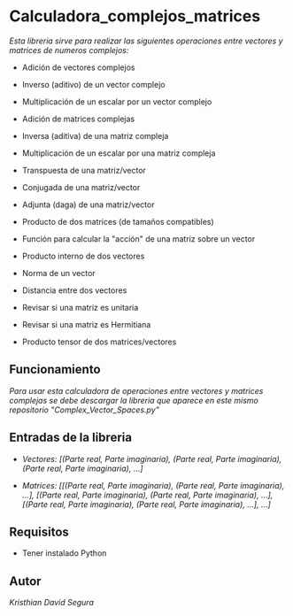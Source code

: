 # Calculadora_complejos_matrices

_Esta libreria sirve para realizar las siguientes operaciones entre vectores y matrices de numeros complejos:_

- Adición de vectores complejos

- Inverso (aditivo) de un vector complejo

- Multiplicación de un escalar por un vector complejo

- Adición de matrices complejas

- Inversa (aditiva) de una matriz compleja

- Multiplicación de un escalar por una matriz compleja
- Transpuesta de una matriz/vector
- Conjugada de una matriz/vector
- Adjunta (daga) de una matriz/vector
- Producto de dos matrices (de tamaños compatibles)
- Función para calcular la "acción" de una matriz sobre un vector
- Producto interno de dos vectores
- Norma de un vector
- Distancia entre dos vectores
- Revisar si una matriz es unitaria
- Revisar si una matriz es Hermitiana
- Producto tensor de dos matrices/vectores

## Funcionamiento

_Para usar esta calculadora de operaciones entre vectores y matrices complejas se debe descargar la libreria que aparece en este mismo repositorio "Complex_Vector_Spaces.py"_

## Entradas de la libreria

- _Vectores: [(Parte real, Parte imaginaria), (Parte real, Parte imaginaria), (Parte real, Parte imaginaria), ...]_

- _Matrices: [[(Parte real, Parte imaginaria), (Parte real, Parte imaginaria), ...],
              [(Parte real, Parte imaginaria), (Parte real, Parte imaginaria), ...],
              [(Parte real, Parte imaginaria), (Parte real, Parte imaginaria), ...], ...]_

## Requisitos

- Tener instalado Python

## Autor

_Kristhian David Segura_


